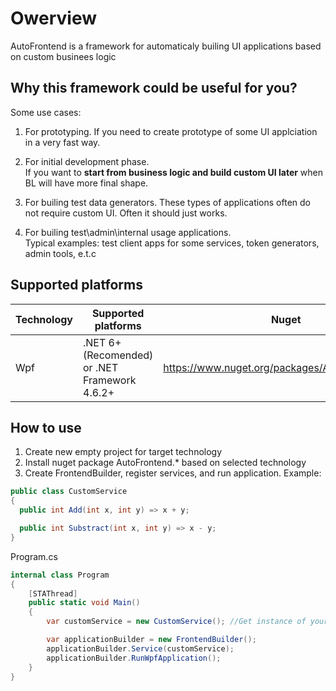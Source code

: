 # Owerview

AutoFrontend is a framework for automaticaly builing UI applications based on custom businees logic

## Why this framework could be useful for you?

Some use cases:

1. For prototyping. If you need to create prototype of some UI applciation in a very fast way.

2. For initial development phase.  
   If you want to **start from business logic and build custom UI later** when BL will have more final shape.

3. For builing test data generators.
   These types of applications often do not require custom UI. Often it should just works.

4. For builing test\admin\internal usage applications.  
   Typical examples: test client apps for some services, token generators, admin tools, e.t.c

## Supported platforms

| Technology | Supported platforms                           | Nuget                                           |
| ---------- | --------------------------------------------- | ----------------------------------------------- |
| Wpf        | .NET 6+ (Recomended) or .NET Framework 4.6.2+ | https://www.nuget.org/packages/AutoFrontend.Wpf |

## How to use

1. Create new empty project for target technology
2. Install nuget package AutoFrontend.\* based on selected technology
3. Create FrontendBuilder, register services, and run application. Example:

```csharp
public class CustomService
{
  public int Add(int x, int y) => x + y;

  public int Substract(int x, int y) => x - y;
}
```

Program.cs

```csharp
internal class Program
{
    [STAThread]
    public static void Main()
    {
        var customService = new CustomService(); //Get instance of your service somehow

        var applicationBuilder = new FrontendBuilder();
        applicationBuilder.Service(customService);
        applicationBuilder.RunWpfApplication();
    }
}
```
